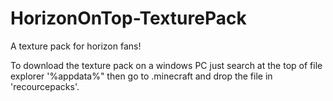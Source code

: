 # HorizonOnTop-TexturePack
A texture pack for horizon fans!

To download the texture pack on a windows PC just search at the top of file explorer '%appdata%" then go to .minecraft and drop the file in 'recourcepacks'.
